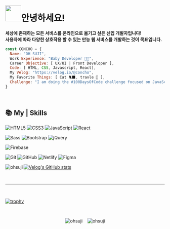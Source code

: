 <img src="https://media.giphy.com/media/VgCDAzcKvsR6OM0uWg/giphy.gif" width="50">안녕하세요! 
==================================================================================================================================

**세상에 존재하는 모든 서비스를 온라인으로 옮기고 싶은 신입 개발자입니다!** <br>
**사용자에 따라 다양한 상호작용 할 수 있는 만능 웹 서비스를 개발하는 것이 목표입니다.**
```javascript
const CONCHO = {
  Name: "OH SUJI",
  Work Experience: "Baby Developer 👶🏻",
  Career Objective: [ UX/UI | Front Developer ],
  Code: [ HTML, CSS, Javascript, React],
  My Velog: "https://velog.io/@concho",
  My Favorite Things: [ Cat 🐈‍⬛, travle 🚀 ],
  Challenge: "I am doing the #100DaysOfCode challenge focused on JavaScript and React 🔥",
}
```

<br/>

## 📚 My | Skills 
  ![HTML5](https://img.shields.io/badge/-HTML5-F05032?style=for-the-badge&logo=html5&logoColor=ffffff)
  ![CSS3](https://img.shields.io/badge/-CSS3-007ACC?style=for-the-badge&logo=css3)
  ![JavaScript](https://img.shields.io/badge/-JavaScript-%23F7DF1C?style=for-the-badge&logo=JavaScript&logoColor=ffffff)
  ![React](https://img.shields.io/badge/-React-61dafb?style=for-the-badge&logo=React&logoColor=ffffff)

  ![Sass](https://img.shields.io/badge/-Sass-cc6699?style=for-the-badge&logo=Sass&logoColor=ffffff)
  ![Bootstrap](https://img.shields.io/badge/-Bootstrap-7952b3?style=for-the-badge&logo=Bootstrap&logoColor=ffffff)
  ![jQuery](https://img.shields.io/badge/-jQuery-0168ae?style=for-the-badge&logo=jQuery&logoColor=ffffff)
  
  ![Firebase](https://img.shields.io/badge/Firebase-FFCA28?style=for-the-badge&logo=firebase&logoColor=white)

  ![Git](https://img.shields.io/badge/-Git-eeeeee?style=for-the-badge&logo=git)
  ![GitHub](https://img.shields.io/badge/-GitHub-eeeeee?style=for-the-badge&logo=gitHub&logoColor=000000)
  ![Netlify](https://img.shields.io/badge/-Netlify-eeeeee?style=for-the-badge&logo=Netlify)
  ![Figma](https://img.shields.io/badge/-Figma-eeeeee?style=for-the-badge&logo=Figma)

 <img align="left" src="https://github-readme-stats.vercel.app/api/top-langs?username=ohsuji&theme=buefy&show_icons=true&locale=en&layout=compact" alt="ohsuji" />
 
 [![Velog's GitHub stats](https://velog-readme-stats.vercel.app/api?name=concho)](https://velog.io/@concho) 
 
<br/>

<hr>

<br/>

[![trophy](https://github-profile-trophy.vercel.app/?username=ohsuji&theme=column=7)](https://github.com/ohsuji/)

<br/>

<p align="center">
  <img src="https://github-readme-stats.vercel.app/api?username=ohsuji&theme=nightowl&show_icons=true&locale=en" alt="ohsuji" /> 
  &nbsp;&nbsp;
  <img src="https://github-readme-streak-stats.herokuapp.com/?user=ohsuji&theme=rose_pine" alt="ohsuji" />
</p>
